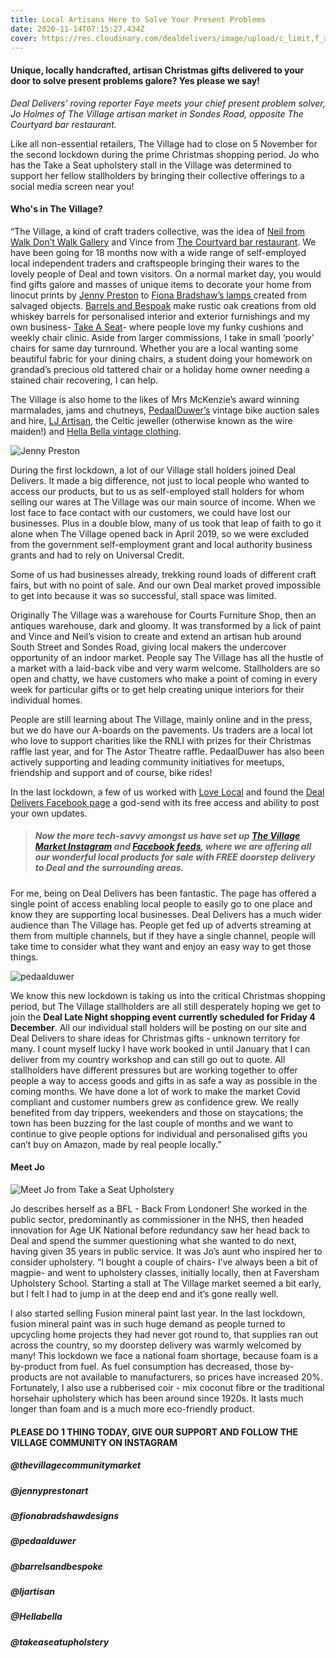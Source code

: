 ```yaml
---
title: Local Artisans Here to Solve Your Present Problems
date: 2020-11-14T07:15:27.434Z
cover: https://res.cloudinary.com/dealdelivers/image/upload/c_limit,f_auto,q_80,w_500/v1605339561/the-village-community-market_jsrg5r.png
---
```

#### Unique, locally handcrafted, artisan Christmas gifts delivered to your door to solve present problems galore? Yes please we say!

*Deal Delivers’ roving reporter Faye meets your chief present problem solver, Jo Holmes of The Village artisan market in Sondes Road, opposite The Courtyard bar restaurant.*

Like all non-essential retailers, The Village had to close on 5 November for the second lockdown during the prime Christmas shopping period. Jo who has the Take a Seat upholstery stall in the Village was determined to support her fellow stallholders by bringing their collective offerings to a social media screen near you!

#### Who's in The Village?

“The Village, a kind of craft traders collective, was the idea of [Neil from Walk Don’t Walk Gallery](https://www.dontwalkwalkgallery.com/) and Vince from [The Courtyard bar restaurant](https://www.thecourtyarddeal.co.uk/). We have been going for 18 months now with a wide range of self-employed local independent traders and craftspeople bringing their wares to the lovely people of Deal and town visitors. On a normal market day, you would find gifts galore and masses of unique items to decorate your home from linocut prints by [Jenny Preston](https://www.instagram.com/jennyprestonart/) to [Fiona Bradshaw’s lamps ](https://www.instagram.com/fionabradshawdesigns/)created from salvaged objects. [Barrels and Bespoak](https://www.instagram.com/barrelsandbespoak/) make rustic oak creations from old whiskey barrels for personalised interior and exterior furnishings and my own business- [Take A Seat](https://www.instagram.com/takeaseatupholstery/)- where people love my funky cushions and weekly chair clinic. Aside from larger commissions, I take in small ‘poorly’ chairs for same day turnround. Whether you are a local wanting some beautiful fabric for your dining chairs, a student doing your homework on grandad’s precious old tattered chair or a holiday home owner needing a stained chair recovering, I can help.

The Village is also home to the likes of Mrs McKenzie’s award winning marmalades, jams and chutneys, [PedaalDuwer’s](https://www.instagram.com/pedaalduwer/) vintage bike auction sales and hire, [LJ Artisan](https://www.instagram.com/ljartisan/), the Celtic jeweller (otherwise known as the wire maiden!) and [Hella Bella vintage clothing](https://www.instagram.com/hella_bella_thrifting/).

![Jenny Preston](https://res.cloudinary.com/dealdelivers/image/upload/c_limit,f_auto,q_80,w_500/v1605339933/jenny-preston_rz60ww.png "Credit: Jenny Preston Art")

During the first lockdown, a lot of our Village stall holders joined Deal Delivers. It made a big difference, not just to local people who wanted to access our products, but to us as self-employed stall holders for whom selling our wares at The Village was our main source of income. When we lost face to face contact with our customers, we could have lost our businesses. Plus in a double blow, many of us took that leap of faith to go it alone when The Village opened back in April 2019, so we were excluded from the government self-employment grant and local authority business grants and had to rely on Universal Credit.

Some of us had businesses already, trekking round loads of different craft fairs, but with no point of sale. And our own Deal market proved impossible to get into because it was so successful, stall space was limited.

Originally The Village was a warehouse for Courts Furniture Shop, then an antiques warehouse, dark and gloomy. It was transformed by a lick of paint and Vince and Neil’s vision to create and extend an artisan hub around South Street and Sondes Road, giving local makers the undercover opportunity of an indoor market. People say The Village has all the hustle of a market with a laid-back vibe and very warm welcome. Stallholders are so open and chatty, we have customers who make a point of coming in every week for particular gifts or to get help creating unique interiors for their individual homes.

People are still learning about The Village, mainly online and in the press, but we do have our A-boards on the pavements. Us traders are a local lot who love to support charities like the RNLI with prizes for their Christmas raffle last year, and for The Astor Theatre raffle. PedaalDuwer has also been actively supporting and leading community initiatives for meetups, friendship and support and of course, bike rides!

In the last lockdown, a few of us worked with [Love Local](https://www.facebook.com/lovelocaldeal1) and found the [Deal Delivers Facebook page](https://www.facebook.com/dealdelivers) a god-send with its free access and ability to post your own updates.

> ##### Now the more tech-savvy amongst us have set up [The Village Market Instagram](https://www.instagram.com/thevillagecommunitymarket/) and [Facebook feeds](https://www.facebook.com/thevillagecommunitymarket), where we are offering all our wonderful local products for sale with FREE doorstep delivery to Deal and the surrounding areas.

For me, being on Deal Delivers has been fantastic. The page has offered a single point of access enabling local people to easily go to one place and know they are supporting local businesses. Deal Delivers has a much wider audience than The Village has. People get fed up of adverts streaming at them from multiple channels, but if they have a single channel, people will take time to consider what they want and enjoy an easy way to get those things.

![pedaalduwer](https://res.cloudinary.com/dealdelivers/image/upload/c_limit,f_auto,q_80,w_500/v1605340208/pedalduwee_ie8c8j.png "Credit: Pedaalduwer")

We know this new lockdown is taking us into the critical Christmas shopping period, but The Village stallholders are all still desperately hoping we get to join the **Deal Late Night shopping event currently scheduled for Friday 4 December**. All our individual stall holders will be posting on our site and Deal Delivers to share ideas for Christmas gifts - unknown territory for many. I count myself lucky I have work booked in until January that I can deliver from my country workshop and can still go out to quote. All stallholders have different pressures but are working together to offer people a way to access goods and gifts in as safe a way as possible in the coming months. We have done a lot of work to make the market Covid compliant and customer numbers grew as confidence grew. We really benefited from day trippers, weekenders and those on staycations; the town has been buzzing for the last couple of months and we want to continue to give people options for individual and personalised gifts you can’t buy on Amazon, made by real people locally.”

#### **Meet Jo**

![](https://res.cloudinary.com/dealdelivers/image/upload/c_limit,f_auto,q_80,w_500/v1605340262/image0_d8bcga.jpg "Meet Jo from Take a Seat Upholstery")

Jo describes herself as a BFL - Back From Londoner! She worked in the public sector, predominantly as commissioner in the NHS, then headed innovation for Age UK National before redundancy saw her head back to Deal and spend the summer questioning what she wanted to do next, having given 35 years in public service. It was Jo’s aunt who inspired her to consider upholstery. “I bought a couple of chairs- I’ve always been a bit of magpie- and went to upholstery classes, initially locally, then at Faversham Upholstery School. Starting a stall at The Village market seemed a bit early, but I felt I had to jump in at the deep end and it’s gone really well.

I also started selling Fusion mineral paint last year. In the last lockdown, fusion mineral paint was in such huge demand as people turned to upcycling home projects they had never got round to, that supplies ran out across the country, so my doorstep delivery was warmly welcomed by many! This lockdown we face a national foam shortage, because foam is a by-product from fuel. As fuel consumption has decreased, those by-products are not available to manufacturers, so prices have increased 20%. Fortunately, I also use a rubberised coir - mix coconut fibre or the traditional horsehair upholstery which has been around since 1920s. It lasts much longer than foam and is a much more eco-friendly product.

#### PLEASE DO 1 THING TODAY, GIVE OUR SUPPORT AND FOLLOW THE VILLAGE COMMUNITY ON INSTAGRAM

##### @thevillagecommunitymarket

##### @jennyprestonart

##### @fionabradshawdesigns

##### @pedaalduwer

##### @barrelsandbespoke

##### @ljartisan

##### @Hellabella

##### @takeaseatupholstery